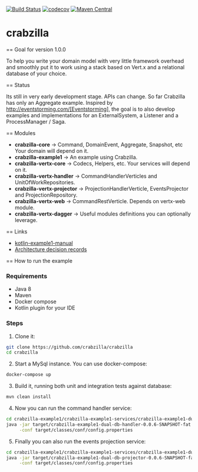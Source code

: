 [![Build Status](https://travis-ci.org/crabzilla/crabzilla.svg?branch=master)](https://travis-ci.org/crabzilla/crabzilla)
[![codecov](https://codecov.io/gh/crabzilla/crabzilla/branch/master/graph/badge.svg)](https://codecov.io/gh/crabzilla/crabzilla)
[![Maven Central](https://maven-badges.herokuapp.com/maven-central/io.github.crabzilla/crabzilla/badge.svg)](http://search.maven.org/#artifactdetails%7Cio.github.crabzilla%7Ccrabzilla%7C0.0.5%7C)

# crabzilla

== Goal for version 1.0.0

To help you write your domain model with very little framework overhead and smoothly put it to work using a stack based
on Vert.x and a relational database of your choice.

== Status

Its still in very early development stage. APIs can change. So far Crabzilla has only an Aggregate example. Inspired by http://eventstorming.com/[Eventstorming], the goal is to
also develop examples and implementations for an ExternalSystem, a Listener and a ProcessManager / Saga.

== Modules

* **crabzilla-core**            → Command, DomainEvent, Aggregate, Snapshot, etc Your domain will depend on it.
* **crabzilla-example1**        → An example using Crabzilla. 
* **crabzilla-vertx-core**      → Codecs, Helpers, etc. Your services will depend on it.
* **crabzilla-vertx-handler**   → CommandHandlerVerticles and UnitOfWorkRepositories.
* **crabzilla-vertx-projector** → ProjectionHandlerVerticle, EventsProjector and ProjectionRepository.
* **crabzilla-vertx-web**       → CommandRestVerticle. Depends on vertx-web module.
* **crabzilla-vertx-dagger**    → Useful modules definitions you can optionally leverage.

== Links

* [kotlin-example1-manual](https://crabzilla.github.io/crabzilla/docs/kotlin-example1-manual.html)
* [Architecture decision records](https://github.com/crabzilla/crabzilla/tree/master/doc/architecture/decisions)

== How to run the example

### Requirements

* Java 8
* Maven
* Docker compose
* Kotlin plugin for your IDE

### Steps

1. Clone it:

```bash
git clone https://github.com/crabzilla/crabzilla
cd crabzilla
```

2. Start a MySql instance. You can use docker-compose:

```bash
docker-compose up
```

3. Build it, running both unit and integration tests against database:

```bash
mvn clean install
```

4. Now you can run the command handler service: 

```bash
cd crabzilla-example1/crabzilla-example1-services/crabzilla-example1-dual-db/crabzilla-example1-dual-db-handler
java -jar target/crabzilla-example1-dual-db-handler-0.0.6-SNAPSHOT-fat.jar \
     -conf target/classes/conf/config.properties

```

5. Finally you can also run the events projection service:

```bash
cd crabzilla-example1/crabzilla-example1-services/crabzilla-example1-dual-db/crabzilla-example1-dual-db-projector
java -jar target/crabzilla-example1-dual-db-projector-0.0.6-SNAPSHOT-fat.jar \
     -conf target/classes/conf/config.properties

```

